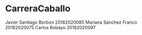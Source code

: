 # CarreraCaballo
Javier Santiago Borbon 20182020085
Mariana Sánchez Franco 20182020075
Carlos Robayo 20182020097
